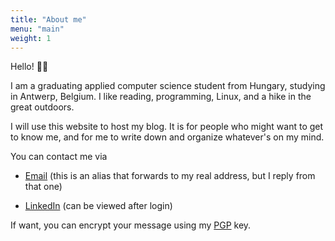 ```yaml
---
title: "About me"
menu: "main"
weight: 1
---
```


Hello! 👋🏻

I am a graduating applied computer science student from Hungary, studying in Antwerp, Belgium. I like reading,
programming, Linux, and a hike in the great outdoors. 

I will use this website to host my blog. It is for people who might want to get to know me, and for 
me to write down and organize whatever's on my mind.

You can contact me via
 - [Email](mailto:levente.blog.p9ovf@slmail.me) (this is an alias that forwards to my real address, but I reply from that one) 
 
 - [LinkedIn](https://www.linkedin.com/in/leventekataipal/) (can be viewed after login)
  
If want, you can encrypt your message using my [PGP](https://levente.blog/pgp) key.

